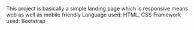 
This project is basically a simple landing page which is responsive means web as well as mobile friendly
Language used: HTML, CSS
Framework used: Bootstrap

